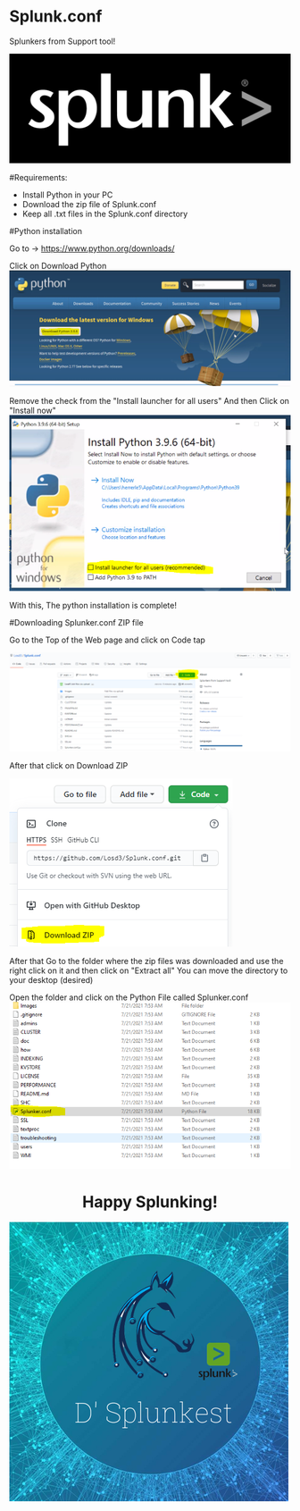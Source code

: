 # Splunk.conf
Splunkers from Support tool! 

![Splunk image logo](Images/logo_splunk_black_high.png)

#Requirements:
- Install Python in your PC 
- Download the zip file of Splunk.conf
- Keep all .txt files in the Splunk.conf directory 

#Python installation 

Go to -> https://www.python.org/downloads/

Click on Download Python 
![Python Steps:1](Images/py1.PNG)

Remove the check from the "Install launcher for all users" And then Click on "Install now" 
![Python Steps:2](Images/py2.PNG)

With this, The python installation is complete! 

#Downloading Splunker.conf ZIP file

Go to the Top of the Web page and click on Code tap

![Zip download:1](Images/zip1.PNG)



After that click on Download ZIP 

![Zip download:2](Images/zip2.PNG)

After that Go to the folder where the zip files was downloaded and use the right click on it and then click on "Extract all"
You can move the directory to your desktop (desired) 

Open the folder and click on the Python File called Splunker.conf
![zip download:3](Images/zip4.PNG)

<p align="center">
<h1 align="center">Happy Splunking! </h1> 
<img src=Images/d__splunkest.png>
</p> 



